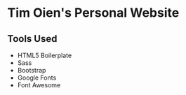 # Tim Oien's Personal Website

## Tools Used
- HTML5 Boilerplate
- Sass
- Bootstrap
- Google Fonts
- Font Awesome
